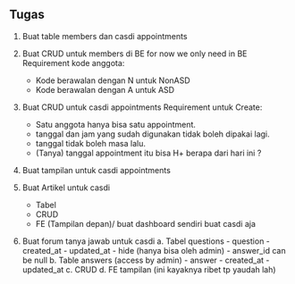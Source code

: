## Tugas

1. Buat table members dan casdi appointments
2. Buat CRUD untuk members di BE for now we only need in BE
    Requirement kode anggota:
    - Kode berawalan dengan N untuk NonASD
    - Kode berawalan dengan A untuk ASD
3. Buat CRUD untuk casdi appointments
    Requirement untuk Create:
    - Satu anggota hanya bisa satu appointment.
    - tanggal dan jam yang sudah digunakan tidak boleh dipakai lagi. 
    - tanggal tidak boleh masa lalu.
    - (Tanya) tanggal appointment itu bisa H+ berapa dari hari ini ?

4. Buat tampilan untuk casdi appointments

5. Buat Artikel untuk casdi
    - Tabel
    - CRUD
    - FE (Tampilan depan)/ buat dashboard sendiri buat casdi aja

6. Buat forum tanya jawab untuk casdi
    a. Tabel questions
        - question
        - created_at
        - updated_at
        - hide (hanya bisa oleh admin)
        - answer_id can be null
    b. Table answers (access by admin)
        - answer
        - created_at
        - updated_at
    c. CRUD
    d. FE tampilan (ini kayaknya ribet tp yaudah lah)